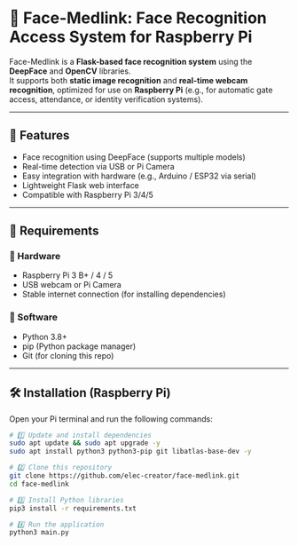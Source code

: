 # 🧠 Face-Medlink: Face Recognition Access System for Raspberry Pi

Face-Medlink is a **Flask-based face recognition system** using the **DeepFace** and **OpenCV** libraries.  
It supports both **static image recognition** and **real-time webcam recognition**, optimized for use on **Raspberry Pi** (e.g., for automatic gate access, attendance, or identity verification systems).

---

## 🚀 Features
- Face recognition using DeepFace (supports multiple models)
- Real-time detection via USB or Pi Camera
- Easy integration with hardware (e.g., Arduino / ESP32 via serial)
- Lightweight Flask web interface
- Compatible with Raspberry Pi 3/4/5

---

## 🧩 Requirements

### 🔧 Hardware
- Raspberry Pi 3 B+ / 4 / 5  
- USB webcam or Pi Camera  
- Stable internet connection (for installing dependencies)

### 🧠 Software
- Python 3.8+  
- pip (Python package manager)  
- Git (for cloning this repo)

---

## 🛠 Installation (Raspberry Pi)

Open your Pi terminal and run the following commands:

```bash
# 1️⃣ Update and install dependencies
sudo apt update && sudo apt upgrade -y
sudo apt install python3 python3-pip git libatlas-base-dev -y

# 2️⃣ Clone this repository
git clone https://github.com/elec-creator/face-medlink.git
cd face-medlink

# 3️⃣ Install Python libraries
pip3 install -r requirements.txt

# 4️⃣ Run the application
python3 main.py
